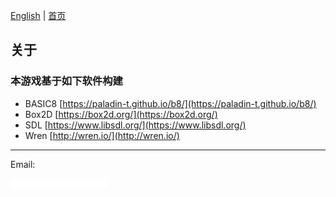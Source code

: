 [English](https://paladin-t.github.io/crft/pages/about) |
[首页](https://paladin-t.github.io/crft/README_cn)

## 关于

### 本游戏基于如下软件构建

* BASIC8 [https://paladin-t.github.io/b8/](https://paladin-t.github.io/b8/)
* Box2D [https://box2d.org/](https://box2d.org/)
* SDL [https://www.libsdl.org/](https://www.libsdl.org/)
* Wren [http://wren.io/](http://wren.io/)

<hr>

Email:

![](imgs/mailto.png)
